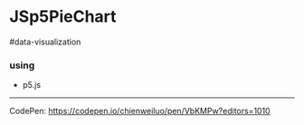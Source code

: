 # JSp5PieChart

#data-visualization

### using

- p5.js

---

CodePen: https://codepen.io/chienweiluo/pen/VbKMPw?editors=1010
